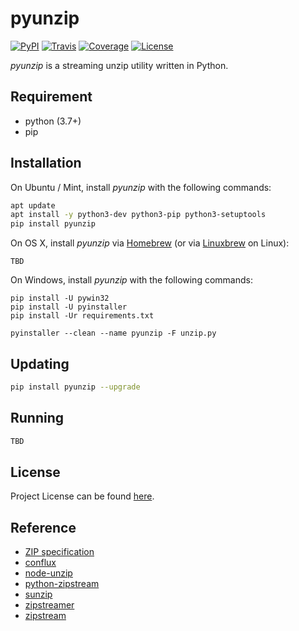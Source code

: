 # pyunzip

[![PyPI](https://img.shields.io/pypi/v/pyunzip.svg?color=brightgreen)](https://pypi.org/project/pyunzip/)
[![Travis](https://travis-ci.com/craftslab/pyunzip.svg?branch=master)](https://travis-ci.com/craftslab/pyunzip)
[![Coverage](https://coveralls.io/repos/github/craftslab/pyunzip/badge.svg?branch=master)](https://coveralls.io/github/craftslab/pyunzip?branch=master)
[![License](https://img.shields.io/github/license/craftslab/pyunzip.svg?color=brightgreen)](https://github.com/craftslab/pyunzip/blob/master/LICENSE)



*pyunzip* is a streaming unzip utility written in Python.



## Requirement

- python (3.7+)
- pip



## Installation

On Ubuntu / Mint, install *pyunzip* with the following commands:

```bash
apt update
apt install -y python3-dev python3-pip python3-setuptools
pip install pyunzip
```

On OS X, install *pyunzip* via [Homebrew](https://brew.sh/) (or via [Linuxbrew](https://linuxbrew.sh/) on Linux):

```
TBD
```

On Windows, install *pyunzip* with the following commands:

```
pip install -U pywin32
pip install -U pyinstaller
pip install -Ur requirements.txt

pyinstaller --clean --name pyunzip -F unzip.py
```



## Updating

```bash
pip install pyunzip --upgrade
```



## Running

```bash
TBD
```



## License

Project License can be found [here](https://github.com/craftslab/pyunzip/blob/master/LICENSE).



## Reference

- [ZIP specification](https://pkware.cachefly.net/webdocs/casestudies/APPNOTE.TXT)
- [conflux](https://github.com/transcend-io/conflux)
- [node-unzip](https://github.com/EvanOxfeld/node-unzip)
- [python-zipstream](https://github.com/allanlei/python-zipstream)
- [sunzip](https://github.com/madler/sunzip)
- [zipstreamer](https://github.com/scosman/zipstreamer)
- [zipstream](https://github.com/krolaw/zipstream)
